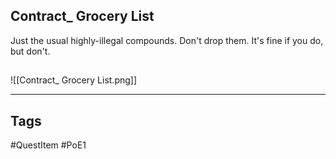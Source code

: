 ## Contract_ Grocery List
Just the usual highly-illegal compounds.
Don't drop them. It's fine if you do, but don't.
## 
![[Contract_ Grocery List.png]]

---
## Tags
#QuestItem
#PoE1